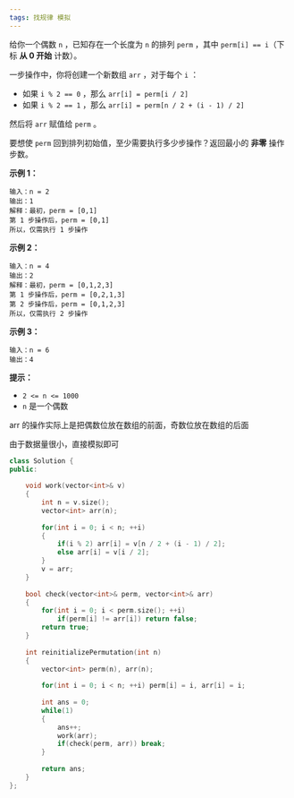 ```yaml
---
tags: 找规律 模拟
---
```




给你一个偶数 `n` ，已知存在一个长度为 `n` 的排列 `perm` ，其中 `perm[i] == i`（下标 **从 0 开始** 计数）。

一步操作中，你将创建一个新数组 `arr` ，对于每个 `i` ：

- 如果 `i % 2 == 0` ，那么 `arr[i] = perm[i / 2]`
- 如果 `i % 2 == 1` ，那么 `arr[i] = perm[n / 2 + (i - 1) / 2]`

然后将 `arr` 赋值给 `perm` 。

要想使 `perm` 回到排列初始值，至少需要执行多少步操作？返回最小的 **非零** 操作步数。

 

**示例 1：**

```
输入：n = 2
输出：1
解释：最初，perm = [0,1]
第 1 步操作后，perm = [0,1]
所以，仅需执行 1 步操作
```

**示例 2：**

```
输入：n = 4
输出：2
解释：最初，perm = [0,1,2,3]
第 1 步操作后，perm = [0,2,1,3]
第 2 步操作后，perm = [0,1,2,3]
所以，仅需执行 2 步操作
```

**示例 3：**

```
输入：n = 6
输出：4
```

 

**提示：**

- `2 <= n <= 1000`
- `n` 是一个偶数

arr 的操作实际上是把偶数位放在数组的前面，奇数位放在数组的后面

由于数据量很小，直接模拟即可

````cpp
class Solution {
public:
    
    void work(vector<int>& v)
    {
        int n = v.size();
        vector<int> arr(n);
        
        for(int i = 0; i < n; ++i)
        {
            if(i % 2) arr[i] = v[n / 2 + (i - 1) / 2];
            else arr[i] = v[i / 2];
        }
        v = arr;
    }
    
    bool check(vector<int>& perm, vector<int>& arr)
    {
        for(int i = 0; i < perm.size(); ++i)
            if(perm[i] != arr[i]) return false;
        return true;
    }
    
    int reinitializePermutation(int n) 
    {
        vector<int> perm(n), arr(n);
        
        for(int i = 0; i < n; ++i) perm[i] = i, arr[i] = i;
        
        int ans = 0;
        while(1)
        {
            ans++;
            work(arr);
            if(check(perm, arr)) break;
        }
        
        return ans;
    }
};
````

